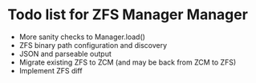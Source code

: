 # Todo list for ZFS Manager Manager

- More sanity checks to Manager.load()
- ZFS binary path configuration and discovery
- JSON and parseable output
- Migrate existing ZFS to ZCM (and may be back from ZCM to ZFS)
- Implement ZFS diff
